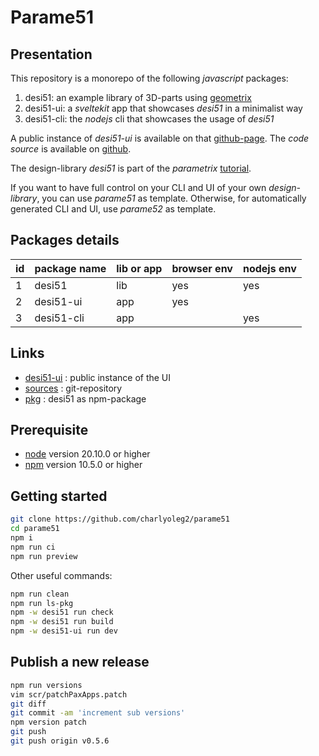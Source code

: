 Parame51
========


Presentation
------------

This repository is a monorepo of the following *javascript* packages:

1. desi51: an example library of 3D-parts using [geometrix](https://www.npmjs.com/package/geometrix)
2. desi51-ui: a *sveltekit* app that showcases *desi51* in a minimalist way
3. desi51-cli: the *nodejs* cli that showcases the usage of *desi51*

A public instance of *desi51-ui* is available on that [github-page](https://charlyoleg2.github.io/parame51/).
The *code source* is available on [github](https://github.com/charlyoleg2/parame51).

The design-library *desi51* is part of the *parametrix* [tutorial](https://charlyoleg2.github.io/parametrix/docs/geom_tutorial).

If you want to have full control on your CLI and UI of your own *design-library*, you can use *parame51* as template.
Otherwise, for automatically generated CLI and UI, use *parame52* as template.


Packages details
----------------

| id | package name        | lib or app | browser env | nodejs env |
|----|---------------------|------------|-------------|------------|
| 1  | desi51              | lib        | yes         | yes        |
| 2  | desi51-ui           | app        | yes         |            |
| 3  | desi51-cli          | app        |             | yes        |


Links
-----

- [desi51-ui](https://charlyoleg2.github.io/parame51/) : public instance of the UI
- [sources](https://github.com/charlyoleg2/parame51) : git-repository
- [pkg](https://www.npmjs.com/package/desi51) : desi51 as npm-package


Prerequisite
------------

- [node](https://nodejs.org) version 20.10.0 or higher
- [npm](https://docs.npmjs.com/cli/v7/commands/npm) version 10.5.0 or higher


Getting started
---------------

```bash
git clone https://github.com/charlyoleg2/parame51
cd parame51
npm i
npm run ci
npm run preview
```

Other useful commands:
```bash
npm run clean
npm run ls-pkg
npm -w desi51 run check
npm -w desi51 run build
npm -w desi51-ui run dev
```

Publish a new release
---------------------

```bash
npm run versions
vim scr/patchPaxApps.patch
git diff
git commit -am 'increment sub versions'
npm version patch
git push
git push origin v0.5.6
```
